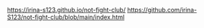 https://irina-s123.github.io/not-fight-club/
https://github.com/irina-S123/not-fight-club/blob/main/index.html
